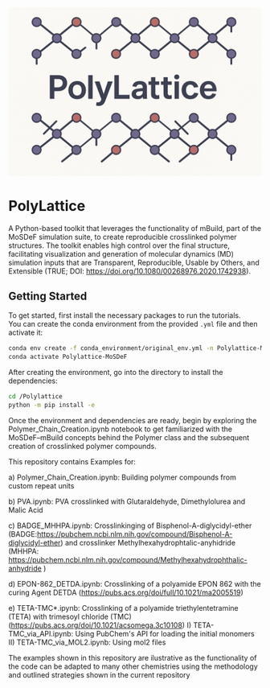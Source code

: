 ![PolyLattice Banner](https://github.com/andresordorica/Polylattice/blob/main/images/polylattice_banner.png?raw=true)
# PolyLattice
A Python-based toolkit that leverages the functionality of mBuild, part of the MoSDeF simulation suite, to create reproducible crosslinked polymer structures. The toolkit enables high control over the final structure, facilitating visualization and generation of molecular dynamics (MD) simulation inputs that are Transparent, Reproducible, Usable by Others, and Extensible (TRUE; DOI: https://doi.org/10.1080/00268976.2020.1742938).

## Getting Started

To get started, first install the necessary packages to run the tutorials.  
You can create the conda environment from the provided `.yml` file and then activate it:

```bash
conda env create -f conda_environment/original_env.yml -n Polylattice-MoSDeF
conda activate Polylattice-MoSDeF
```

After creating the environment, go into the directory to install the dependencies:

```bash
cd /Polylattice
python -m pip install -e
```


Once the environment and dependencies are ready, begin by exploring the Polymer_Chain_Creation.ipynb notebook
to get familiarized with the MoSDeF–mBuild concepts behind the Polymer class and the
subsequent creation of crosslinked polymer compounds.

This repository contains Examples for:

a) Polymer_Chain_Creation.ipynb: Building polymer compounds from custom repeat units

b) PVA.ipynb:
    PVA crosslinked with Glutaraldehyde, Dimethylolurea and Malic Acid

c) BADGE_MHHPA.ipynb: Crosslinkinging of Bisphenol-A-diglycidyl-ether (BADGE:https://pubchem.ncbi.nlm.nih.gov/compound/Bisphenol-A-diglycidyl-ether)
    and crosslinker Methylhexahydrophtalic-anyhidride (MHHPA: https://pubchem.ncbi.nlm.nih.gov/compound/Methylhexahydrophthalic-anhydride )

d) EPON-862_DETDA.ipynb:
    Crosslinking of a polyamide EPON 862 with the curing Agent DETDA (https://pubs.acs.org/doi/full/10.1021/ma2005519)

e) TETA-TMC*.ipynb:
    Crosslinking of a polyamide triethylentetramine (TETA) with trimesoyl chloride (TMC) (https://pubs.acs.org/doi/10.1021/acsomega.3c10108)
    I)  TETA-TMC_via_API.ipynb: Using PubChem's API for loading the initial monomers
    II) TETA-TMC_via_MOL2.ipynb: Using mol2 files 

The examples shown in this repository are ilustrative as the functionality of the code can be adapted to many other chemistries using the
methodology and outlined strategies shown in the current repository
